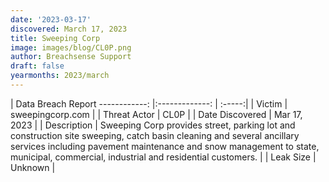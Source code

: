```yaml
---
date: '2023-03-17'
discovered: March 17, 2023
title: Sweeping Corp
image: images/blog/CL0P.png
author: Breachsense Support
draft: false
yearmonths: 2023/march
---
```



| Data Breach Report
------------:     |:-------------:    | :-----:|
| Victim      | sweepingcorp.com      | 
| Threat Actor      | CL0P      | 
| Date Discovered      | Mar 17, 2023      | 
| Description      | Sweeping Corp provides street, parking lot and construction site sweeping, catch basin cleaning and several ancillary services including pavement maintenance and snow management to state, municipal, commercial, industrial and residential customers.      | 
| Leak Size      | Unknown      | 

